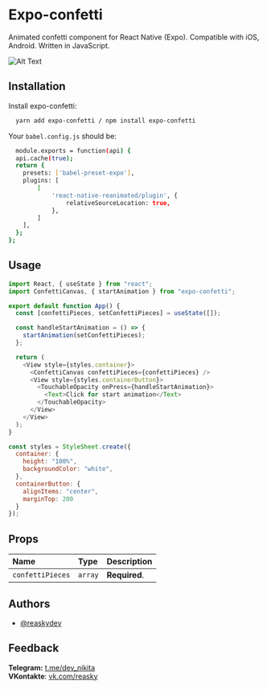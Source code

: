 
# Expo-confetti

Animated confetti component for React Native (Expo). Compatible with iOS, Android.
Written in JavaScript.

![Alt Text](https://media.giphy.com/media/v1.Y2lkPTc5MGI3NjExM28ydXl1a3Nub2FoZHp3N2VhMG5zc2prZGdtd2VpY2h4c3hpbDEyNiZlcD12MV9pbnRlcm5hbF9naWZfYnlfaWQmY3Q9Zw/6JVuTslAjabsrjWSWT/giphy.gif)


## Installation

Install expo-confetti:

```bash
  yarn add expo-confetti / npm install expo-confetti
```
Your `babel.config.js` should be: 

```bash
  module.exports = function(api) {
  api.cache(true);
  return {
    presets: ['babel-preset-expo'],
    plugins: [
        [
            'react-native-reanimated/plugin', {
                relativeSourceLocation: true,
            },
        ]
    ],
  };
};

```


## Usage

```javascript
import React, { useState } from "react";
import ConfettiCanvas, { startAnimation } from "expo-confetti";

export default function App() {
  const [confettiPieces, setConfettiPieces] = useState([]);

  const handleStartAnimation = () => {
    startAnimation(setConfettiPieces);
  };

  return (
    <View style={styles.container}>
      <ConfettiCanvas confettiPieces={confettiPieces} />
      <View style={styles.containerButton}>
        <TouchableOpacity onPress={handleStartAnimation}>
          <Text>Click for start animation</Text>
        </TouchableOpacity>
      </View>
    </View>
  );
}

const styles = StyleSheet.create({
  container: {
    height: "100%",
    backgroundColor: "white",
  },
  containerButton: {
    alignItems: "center",
    marginTop: 200
  }
});

```


## Props

| Name | Type     | Description                |
| :-------- | :------- | :------------------------- |
| `confettiPieces` | `array` | **Required**.|


## Authors

- [@reaskydev](https://www.github.com/reaskydev)


## Feedback

**Telegram:** [t.me/dev_nikita](https://t.me/dev_nikita) \
**VKontakte**: [vk.com/reasky](https://vk.com/reasky)

